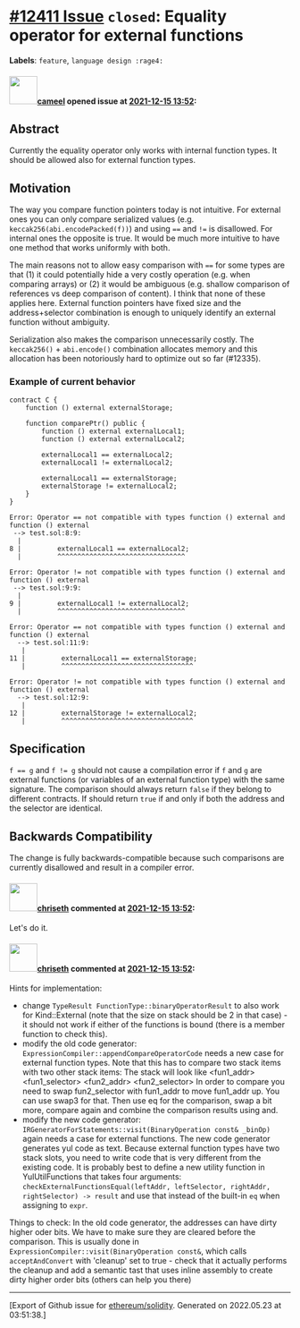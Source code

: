 # [\#12411 Issue](https://github.com/ethereum/solidity/issues/12411) `closed`: Equality operator for external functions
**Labels**: `feature`, `language design :rage4:`


#### <img src="https://avatars.githubusercontent.com/u/137030?v=4" width="50">[cameel](https://github.com/cameel) opened issue at [2021-12-15 13:52](https://github.com/ethereum/solidity/issues/12411):

## Abstract
Currently the equality operator only works with internal function types. It should be allowed also for external function types.

## Motivation
The way you compare function pointers today is not intuitive. For external ones you can only compare serialized values (e.g. `keccak256(abi.encodePacked(f))`) and using `==` and `!=` is disallowed. For internal ones the opposite is true. It would be much more intuitive to have one method that works uniformly with both.

The main reasons not to allow easy comparison with `==` for some types are that (1) it could potentially hide a very costly operation (e.g. when comparing arrays) or (2) it would be ambiguous (e.g. shallow comparison of references vs deep comparison of content). I think that none of these applies here. External function pointers have fixed size and the address+selector combination is enough to uniquely identify an external function without ambiguity.

Serialization also makes the comparison unnecessarily costly. The `keccak256()` + `abi.encode()` combination allocates memory and this allocation has been notoriously hard to optimize out so far (#12335).

### Example of current behavior
```solidity
contract C {
    function () external externalStorage;

    function comparePtr() public {
        function () external externalLocal1;
        function () external externalLocal2;

        externalLocal1 == externalLocal2;
        externalLocal1 != externalLocal2;

        externalLocal1 == externalStorage;
        externalStorage != externalLocal2;
    }
}
```
```
Error: Operator == not compatible with types function () external and function () external
 --> test.sol:8:9:
  |
8 |         externalLocal1 == externalLocal2;
  |         ^^^^^^^^^^^^^^^^^^^^^^^^^^^^^^^^

Error: Operator != not compatible with types function () external and function () external
 --> test.sol:9:9:
  |
9 |         externalLocal1 != externalLocal2;
  |         ^^^^^^^^^^^^^^^^^^^^^^^^^^^^^^^^

Error: Operator == not compatible with types function () external and function () external
  --> test.sol:11:9:
   |
11 |         externalLocal1 == externalStorage;
   |         ^^^^^^^^^^^^^^^^^^^^^^^^^^^^^^^^^

Error: Operator != not compatible with types function () external and function () external
  --> test.sol:12:9:
   |
12 |         externalStorage != externalLocal2;
   |         ^^^^^^^^^^^^^^^^^^^^^^^^^^^^^^^^^
```

## Specification
`f == g` and `f != g` should not cause a compilation error if `f` and `g` are external functions (or variables of an external function type) with the same signature. The comparison should always return `false` if they belong to different contracts. If should return `true` if and only if both the address and the selector are identical.

## Backwards Compatibility
The change is fully backwards-compatible because such comparisons are currently disallowed and result in a compiler error.

#### <img src="https://avatars.githubusercontent.com/u/9073706?v=4" width="50">[chriseth](https://github.com/chriseth) commented at [2021-12-15 13:52](https://github.com/ethereum/solidity/issues/12411#issuecomment-994912277):

Let's do it.

#### <img src="https://avatars.githubusercontent.com/u/9073706?v=4" width="50">[chriseth](https://github.com/chriseth) commented at [2021-12-15 13:52](https://github.com/ethereum/solidity/issues/12411#issuecomment-994926819):

Hints for implementation:
 - change `TypeResult FunctionType::binaryOperatorResult` to also work for Kind::External (note that the size on stack should be 2 in that case) - it should not work if either of the functions is bound (there is a member function to check this).
 - modify the old code generator: `ExpressionCompiler::appendCompareOperatorCode` needs a new case for external function types. Note that this has to compare two stack items with two other stack items:
   The stack will look like <fun1_addr> <fun1_selector> <fun2_addr> <fun2_selector>
   In order to compare you need to swap fun2_selector with fun1_addr to move fun1_addr up. You can use swap3 for that. Then use eq for the comparison, swap a bit more, compare again and combine the comparison results using and.
- modify the new code generator: `IRGeneratorForStatements::visit(BinaryOperation const& _binOp)` again needs a case for external functions. The new code generator generates yul code as text. Because external function types have two stack slots, you need to write code that is very different from the existing code. It is probably best to define a new utility function in YulUtilFunctions that takes four arguments: `checkExternalFunctionsEqual(leftAddr, leftSelector, rightAddr, rightSelector) -> result` and use that instead of the built-in `eq` when assigning to `expr`.

Things to check: In the old code generator, the addresses can have dirty higher oder bits. We have to make sure they are cleared before the comparison. This is usually done in `ExpressionCompiler::visit(BinaryOperation const&`,  which calls `acceptAndConvert` with 'cleanup' set to true - check that it actually performs the cleanup and add a semantic tast that uses inline assembly to create dirty higher order bits (others can help you there)


-------------------------------------------------------------------------------



[Export of Github issue for [ethereum/solidity](https://github.com/ethereum/solidity). Generated on 2022.05.23 at 03:51:38.]
